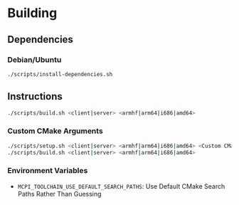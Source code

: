 # Building

## Dependencies

### Debian/Ubuntu
```sh
./scripts/install-dependencies.sh
```

## Instructions
```sh
./scripts/build.sh <client|server> <armhf|arm64|i686|amd64>
```

### Custom CMake Arguments
```sh
./scripts/setup.sh <client|server> <armhf|arm64|i686|amd64> <Custom CMake Arguments>
./scripts/build.sh <client|server> <armhf|arm64|i686|amd64>
```

### Environment Variables
* `MCPI_TOOLCHAIN_USE_DEFAULT_SEARCH_PATHS`: Use Default CMake Search Paths Rather Than Guessing
